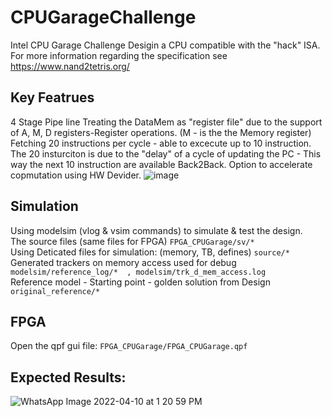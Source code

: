 # CPUGarageChallenge
Intel CPU Garage Challenge
Desigin a CPU compatible with the "hack" ISA.  
For more information regarding the specification see https://www.nand2tetris.org/

## Key Featrues
4 Stage Pipe line
Treating the DataMem as "register file" due to the support of A, M, D registers-Register operations. (M - is the the Memory register)
Fetching 20 instructions per cycle - able to excecute up to 10 instruction.
The 20 insturciton is due to the "delay" of a cycle of updating the PC - This way the next 10 instruction are available Back2Back.
Option to accelerate copmutation using HW Devider.
![image](https://user-images.githubusercontent.com/79047032/160799765-5a025648-9aa0-4e2b-9d32-aa07504cf9ef.png)


## Simulation
Using modelsim (vlog & vsim commands) to simulate & test the design.  
The source files (same files for FPGA)  ``` FPGA_CPUGarage/sv/* ```  
Using Deticated files for simulation: (memory, TB, defines)  ``` source/* ```  
Generated trackers on memory access used for debug  ``` modelsim/reference_log/*  , modelsim/trk_d_mem_access.log ```  
Reference model - Starting point - golden solution from Design  ``` original_reference/* ```  

## FPGA
Open the qpf gui file: ``` FPGA_CPUGarage/FPGA_CPUGarage.qpf ```  

## Expected Results:  
![WhatsApp Image 2022-04-10 at 1 20 59 PM](https://user-images.githubusercontent.com/81047407/162614144-98dbe61f-8140-4e1b-a03d-fe7e120ceb8f.jpeg)
